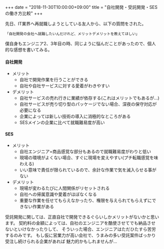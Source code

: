 +++
date = "2018-11-30T10:00:00+09:00"
title = "自社開発・受託開発・SESの働き方比較"
+++

先日、IT業界へ再就職しようとしている友人から、以下の質問をされた。

`「自社開発の会社へ就職したいんだけれど、メリットデメリットを教えてほしい」`

僕自身もエンジニア2、3年目の時、同じように悩んだことがあったので、個人的な感想を書いてみる。

#### 自社開発
- メリット
  - 自社で開発作業を行うことができる
  - 自社や自社サービスに対する愛着がわきやすい
- デメリット
  - 自社サービスの売れ行きに業績が依存する(これはメリットでもあるが…)
  - 自社サービスが売り切り型のパッケージでない場合、深夜の保守対応が必要になる
  - 企業によっては新しい技術の導入に消極的なところがある
  - SESメインの企業に比べて就職難易度が高い

#### SES
- メリット
  - 自社エンジニア=商品感覚な部分もあるので就職難易度がわりと低い
  - 現場の環境がよくない場合、すぐに現場を変えやすい(プチ転職感覚を味わえる)
  - いい意味で責任が限られているので、余計な作業で気を滅入らせる事がない
- デメリット
  - 現場が変わるたびに人間関係がリセットされる
  - 自社への帰属意識や愛着がほぼなくなる
  - 重要な作業を任せてもらえなかったり、権限を与えられてもらえずにできない作業がある

受託開発に関しては、正直自社で開発できるぐらいしかメリットがないかと思います。
契約料の金額によっては、自社のエンジニアを酷使させてでも納品させないといけなかったりして、
そういった場合、エンジニアはただひたすら苦労するのみです。
もし仮に営業力が高い会社で、うまみの多い受託案件ばっかり受注し続けられる企業があれば
魅力的かもしれませんが…